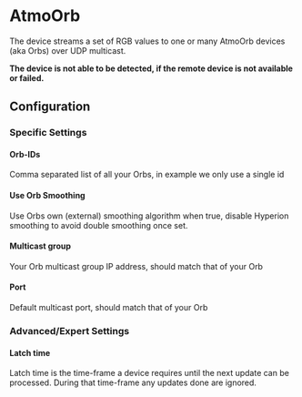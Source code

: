 # AtmoOrb

The device streams a set of RGB values to one or many AtmoOrb devices (aka Orbs) over UDP multicast.

**The device is not able to be detected, if the remote device is not available or failed.**

## Configuration

### Specific Settings

#### Orb-IDs
Comma separated list of all your Orbs, in example we only use a single id

#### Use Orb Smoothing
Use Orbs own (external) smoothing algorithm when true, disable Hyperion smoothing to avoid double smoothing once set.

#### Multicast group
Your Orb multicast group IP address, should match that of your Orb

#### Port
Default multicast port, should match that of your Orb

### Advanced/Expert Settings

#### Latch time
Latch time is the time-frame a device requires until the next update can be processed. During that time-frame any updates done are ignored.

